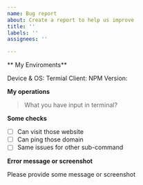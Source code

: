 ```yaml
---
name: Bug report
about: Create a report to help us improve
title: ''
labels: ''
assignees: ''

---
```


** My Enviroments**

Device & OS: 
Termial Client: 
NPM Version:


**My operations**

> What you have input in terminal?    

**Some checks**

- [ ] Can visit those website
- [ ] Can ping those domain
- [ ] Same issues for other sub-command

**Error message or screenshot**

Please provide some message or screenshot
